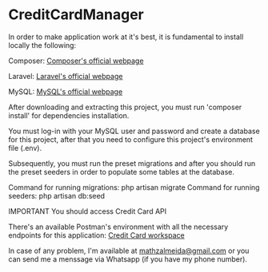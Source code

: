 # CreditCardManager

In order to make application work at it's best, it is fundamental to install locally the following:

Composer: [Composer's official webpage](https://getcomposer.org/download/)

Laravel: [Laravel's official webpage](https://laravel.com/docs/9.x/installation)

MySQL: [MySQL's official webpage](https://dev.mysql.com/doc/mysql-installation-excerpt/8.0/en/general-installation-issues.html)


After downloading and extracting this project, you must run 'composer install' for dependencies installation.

You must log-in with your MySQL user and password and create a database for this project, after that you need to configure this project's environment file (.env).

Subsequently, you must run the preset migrations and after you should run the preset seeders in order to populate some tables at the database.

Command for running migrations: php artisan migrate
Command for running seeders: php artisan db:seed

IMPORTANT
You should access Credit Card API

There's an available Postman's environment with all the necessary endpoints for this application: [Credit Card workspace](https://app.getpostman.com/join-team?invite_code=26e49ce5df57174fc470524587a3d182&target_code=a9f10dc5fbec678d5488e809eeab1147)

In case of any problem, I'm available at mathzalmeida@gmail.com or you can send me a menssage via Whatsapp (if you have my phone number).
